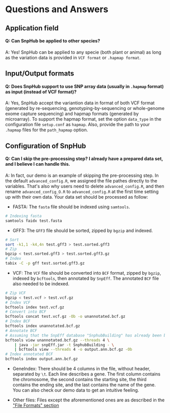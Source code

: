 # Questions and Answers

## Application field

#### Q: Can SnpHub be applied to other species?

A: Yes! SnpHub can be applied to any specie (both plant or animal) as long as the variation data is provided in `VCF format` or `.hapmap format`. 

## Input/Output formats

#### Q: Does SnpHub support to use SNP array data (usually in `.hapmap` format) as input (instead of VCF format)?

A: Yes, SnpHub accept the variantion data in format of both VCF format (generated by re-sequencing, genotyping-by-sequencing or whole-genome exome capture sequencing) and hapmap formats (generated by microarray). To support the hapmap format, set the option `data_type` in the configuration file `setup.conf` as `hapmap`. Also, provide the path to your `.hapmap` files for the `path_hapmap` option.

## Configuration of SnpHub

#### Q: Can I skip the pre-processing step? I already have a prepared data set, and I believe I can handle this.

A: In fact, our demo is an example of skipping the pre-processing step. In the default `advanced_config.R`, we assigned the file pathes directly to the variables. That's also why users need to delete `advanced_config.R`, and then rename `advanced_config_O.R` to `advanced_config.R` at the first time setting up with their own data. Your data set should be processed as follow:

- FASTA: The `fasta` file should be indexed using `samtools`.

```sh
# Indexing fasta
samtools faidx test.fasta
```

- GFF3: The `GFF3` file should be sorted, zipped by `bgzip` and indexed.

```sh
# Sort
sort -k1,1 -k4,4n test.gff3 > test.sorted.gff3
# Zip
bgzip < test.sorted.gff3 > test.sorted.gff3.gz
# Index
tabix -C -p gff test.sorted.gff3.gz
```

- VCF: The `VCF` file should be converted into `BCF` format, zipped by `bgzip`, indexed by `bcftools`, then annotated by `SnpEff`. The annotated `BCF` file also needed to be indexed.

```sh
# Zip VCF
bgzip < test.vcf > test.vcf.gz
# Index VCF
bcftools index test.vcf.gz
# Convert into BCF
bcftools concat test.vcf.gz -Ob -o unannotated.bcf.gz
# Index BCF
bcftools index unannotated.bcf.gz
# Annotate BCF
# Assuming that the SnpEff database "SnphubBuilding" has already been built.
bcftools view unannotated.bcf.gz --threads 4 \
    | java -jar snpEff.jar -t SnphubBuilding - \
    | bcftools view --threads 4 -o output.ann.bcf.gz -Ob
# Index annotated BCF
bcftools index output.ann.bcf.gz
```

- GeneIndex: There should be 4 columns in the file, without header, separated by `\t`. Each line describes a gene. The first column contains the chromosome, the second contains the starting site, the third contains the ending site, and the last contains the name of the gene. You can also check our demo data to get an intuitive feeling.

- Other files: Files except the aforementioned ones are as described in the ["File Formats" section](../Setup/file-formats)